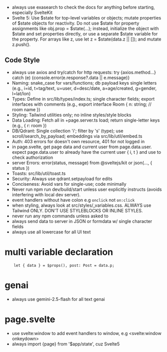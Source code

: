 - always use exasearch to check the docs for anything before starting, especially SvelteKit
- Svelte 5: Use $state for top-level variables or objects; mutate properties of $state objects for reactivity. Do not use $state for property assignments like obj.prop = $state(...); instead, initialize the object with $state and set properties directly, or use a separate $state variable for the property. For arrays like z, use let z = $state(data.z || []); and mutate z.push().

## Code Style

- always use axios and try/catch for http requests: try {axios.method...} catch (e) {console.error(e.response?.data || e.message)} 
- Naming: snake_case for vars/functions; db payload keys single letters (e.g., i=id, t=tag/text, u=user, d=desc/date, a=age/created, g=gender, l=lat/lon)
- Types: Define in src/lib/types/index.ts; single character fields; export interfaces with comments (e.g., export interface Room { n: string; // room name })
- Styling: Tailwind utilities only; no inline styles/style blocks
- Data Loading: Fetch all in +page.server.ts load; return single-letter keys (e.g., { r: room })
- DB/Qdrant: Single collection 'i'; filter by 's' (type); use scroll/search_by_payload; embeddings via src/lib/util/embed.ts
- Auth: 403 errors for doesn't own resource, 401 for not logged in
- in page.svelte, get page data and current user from page.data.user. expect page.data.user to already have the current user { i, t } and use to check authorization
- server Errors: error(status, message) from @sveltejs/kit or json(..., { status })
- Toasts: src/lib/util/toast.ts
- Security: Always use qdrant.setpayload for edits
- Conciseness: Avoid vars for single-use; code minimally
- Never run npm run dev/build/start unless user explicitly instructs (avoids interfering with local dev server).
- event handlers without have colon e.g `onclick` not `on:click`
- when styling, always look at src/styles/_variables.css. ALWAYS use Tailwind ONLY. DON'T USE STYLEBLOCKS OR INLINE STYLES.
- never run any npm commands unless asked to
- always send data to server in JSON or formdata w/ single character fields
- always use all lowercase for all UI text

# multi variable declaration
```svelte
	let { data } = $props(), post: Post = data.p;
```

# genai

- always use gemini-2.5-flash for all text genai

# page.svelte

- use svelte:window to add event handlers to window, e.g <svelte:window onkeydown>
- always import {page} from '$app/state', cuz Svelte5